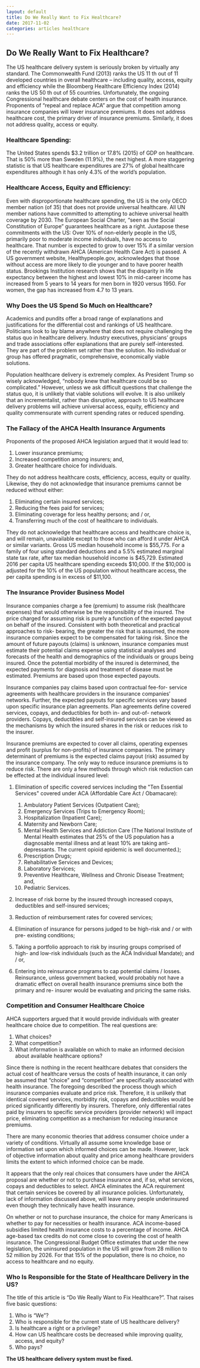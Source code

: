 ```yaml
---
layout: default
title: Do We Really Want to Fix Healthcare?
date: 2017-11-02
categories: articles healthcare
---
```

## Do We Really Want to Fix Healthcare?

The US healthcare delivery system is seriously broken by virtually any standard.
The Commonwealth Fund (2013) ranks the US 11 th out of 11 developed countries
in overall healthcare – including quality, access, equity and efficiency while the
Bloomberg Healthcare Efficiency Index (2014) ranks the US 50 th out of 55
countries. Unfortunately, the ongoing Congressional healthcare debate centers
on the cost of health insurance. Proponents of “repeal and replace ACA” argue
that competition among insurance companies will lower insurance premiums. It
does not address healthcare cost, the primary driver of insurance premiums.
Similarly, it does not address quality, access or equity.

### Healthcare Spending:

The United States spends $3.2 trillion or 17.8% (2015) of GDP on healthcare. That
is 50% more than Sweden (11.9%), the next highest. A more staggering statistic is
that US healthcare expenditures are 27% of global healthcare expenditures
although it has only 4.3% of the world’s population.

### Healthcare Access, Equity and Efficiency:

Even with disproportionate healthcare spending, the US is the only OECD member
nation (of 35) that does not provide universal healthcare. All UN member nations
have committed to attempting to achieve universal health coverage by 2030. The
European Social Charter, “seen as the Social Constitution of Europe” guarantees
healthcare as a right. Juxtapose these commitments with the US: Over 10% of
non-elderly people in the US, primarily poor to moderate income individuals, have
no access to healthcare. That number is expected to grow to over 15% if a similar
version of the recently withdrawn AHCA (American Health Care Act) is passed. A
US government website, Healthypeople.gov, acknowledges that those without
access are more likely to die younger and to have poorer health status. Brookings
Institution research shows that the disparity in life expectancy between the
highest and lowest 10% in mid-career income has increased from 5 years to 14 years
for men born in 1920 versus 1950. For women, the gap has increased from 4.7 to 13 years.

### Why Does the US Spend So Much on Healthcare?

Academics and pundits offer a broad range of explanations and justifications for
the differential cost and rankings of US healthcare. Politicians look to lay blame
anywhere that does not require challenging the status quo in healthcare delivery.
Industry executives, physicians’ groups and trade associations offer explanations
that are purely self-interested. They are part of the problem set rather than the
solution. No individual or group has offered pragmatic, comprehensive, economically
viable solutions.

Population healthcare delivery is extremely complex. As President Trump so
wisely acknowledged, “nobody knew that healthcare could be so complicated.”
However, unless we ask difficult questions that challenge the status quo, it is
unlikely that viable solutions will evolve. It is also unlikely that an incrementalist,
rather than disruptive, approach to US healthcare delivery problems will achieve
universal access, equity, efficiency and quality commensurate with current
spending rates or reduced spending.

### The Fallacy of the AHCA Health Insurance Arguments

Proponents of the proposed AHCA legislation argued that it would lead to:
1.  Lower insurance premiums;
2.  Increased competition among insurers; and,
3.  Greater healthcare choice for individuals.

They do not address healthcare costs, efficiency, access, equity or quality.
Likewise, they do not acknowledge that insurance premiums cannot be reduced
without either:

1.  Eliminating certain insured services;
2.  Reducing the fees paid for services;
3.  Eliminating coverage for less healthy persons; and / or,
4.  Transferring much of the cost of healthcare to individuals.

They do not acknowledge that healthcare access and healthcare choice is, and will
remain, unavailable except to those who can afford it under AHCA or similar
variants. Gross US median household income is $55,775. For a family of four
using standard deductions and a 5.5% estimated marginal state tax rate, after tax
median household income is $45,729. Estimated 2016 per capita US healthcare
spending exceeds $10,000. If the $10,000 is adjusted for the 10% of the US
population without healthcare access, the per capita spending is in excess of
$11,100.

### The Insurance Provider Business Model

Insurance companies charge a fee (premium) to assume risk (healthcare
expenses) that would otherwise be the responsibility of the insured. The price
charged for assuming risk is purely a function of the expected payout on behalf of
the insured. Consistent with both theoretical and practical approaches to risk-
bearing, the greater the risk that is assumed, the more insurance companies
expect to be compensated for taking risk. Since the amount of future payouts
(claims) is unknown, insurance companies must estimate their potential claims
expense using statistical analyses and forecasts of the health and demographics of
the individuals or groups being insured. Once the potential morbidity of the
insured is determined, the expected payments for diagnosis and treatment of
disease must be estimated. Premiums are based upon those expected payouts.

Insurance companies pay claims based upon contractual fee-for- service
agreements with healthcare providers in the insurance companies’ networks.
Further, the expected payouts for specific services vary based upon specific
insurance plan agreements. Plan agreements define covered services, copays,
and deductibles for both in- and out-of- network providers. Copays, deductibles
and self-insured services can be viewed as the mechanisms by which the insured
shares in the risk or reduces risk to the insurer.

Insurance premiums are expected to cover all claims, operating expenses and
profit (surplus for non-profits) of insurance companies. The primary determinant
of premiums is the expected claims payout (risk) assumed by the insurance
company. The only way to reduce insurance premiums is to reduce risk. There are
only a few methods through which risk reduction can be effected at the
individual insured level:

1.  Elimination of specific covered services including the "Ten Essential Services"
covered under ACA (Affordable Care Act / Obamacare):
       1.  Ambulatory Patient Services (Outpatient Care);
       2.  Emergency Services (Trips to Emergency Room);
       3.  Hospitalization (Inpatient Care);
       4.  Maternity and Newborn Care;
       5.  Mental Health Services and Addiction Care (The National Institute of
    Mental Health estimates that 25% of the US population has a diagnosable
    mental illness and at least 10% are taking anti-depressants.
    The current opioid epidemic is well documented.);
       6. Prescription Drugs;
       7. Rehabilitative Services and Devices;
       8. Laboratory Services;
       9. Preventive Healthcare, Wellness and Chronic Disease Treatment;
and,
       10. Pediatric Services.

2.  Increase of risk borne by the insured through increased copays, deductibles
and self-insured services;
3.  Reduction of reimbursement rates for covered services;
4.  Elimination of insurance for persons judged to be high-risk and / or with pre-
existing conditions;
5.  Taking a portfolio approach to risk by insuring groups comprised of high- and
low-risk individuals (such as the ACA Individual Mandate); and / or,
6.  Entering into reinsurance programs to cap potential claims / losses.
Reinsurance, unless government backed, would probably not have a dramatic
effect on overall health insurance premiums since both the primary and re-
insurer would be evaluating and pricing the same risks.

### Competition and Consumer Healthcare Choice

AHCA supporters argued that it would provide individuals with greater healthcare
choice due to competition. The real questions are:

1.  What choices?
2.  What competition?
3.  What information is available on which to make an informed decision about
available healthcare options?

Since there is nothing in the recent healthcare debates that considers the actual
cost of healthcare versus the costs of health insurance, it can only be assumed
that “choice” and “competition” are specifically associated with health insurance.
The foregoing described the process though which insurance companies evaluate
and price risk. Therefore, it is unlikely that identical covered services, morbidity
risk, copays and deductibles would be priced significantly differently by insurers.
Therefore, only differential rates paid by insurers to specific service providers
(provider network) will impact price, eliminating competition as a mechanism for
reducing insurance premiums.

There are many economic theories that address consumer choice under a variety
of conditions. Virtually all assume some knowledge base or information set upon
which informed choices can be made. However, lack of objective information
about quality and price among healthcare providers limits the extent to which
informed choice can be made.

It appears that the only real choices that consumers have under the AHCA
proposal are whether or not to purchase insurance and, if so, what services,
copays and deductibles to select. AHCA eliminates the ACA requirement that
certain services be covered by all insurance policies. Unfortunately, lack of
information discussed above, will leave many people underinsured even though
they technically have health insurance.

On whether or not to purchase insurance, the choice for many Americans is
whether to pay for necessities or health insurance. ACA income-based subsidies
limited health insurance costs to a percentage of income. AHCA age-based tax
credits do not come close to covering the cost of health insurance. The
Congressional Budget Office estimates that under the new legislation, the
uninsured population in the US will grow from 28 million to 52 million by 2026.
For that 15% of the population, there is no choice, no access to healthcare and no
equity.

### Who Is Responsible for the State of Healthcare Delivery in the US?

The title of this article is “Do We Really Want to Fix Healthcare?”. That raises five
basic questions:
1.  Who is “We”?
2.  Who is responsible for the current state of US healthcare delivery?
3.  Is healthcare a right or a privilege?
4.  How can US healthcare costs be decreased while improving quality,
access, and equity?
5.  Who pays?

**The US healthcare delivery system must be fixed.**
